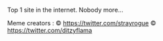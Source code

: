 Top 1 site in the internet. Nobody more...



Meme creators :
© https://twitter.com/strayrogue
© https://twitter.com/ditzyflama
